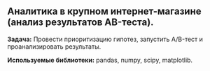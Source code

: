 ## Аналитика в крупном интернет-магазине (анализ результатов AB-теста).

**Задача:** Провести приоритизацию гипотез, запустить A/B-тест и проанализировать результаты.

**Используемые библиотеки:** pandas, numpy, scipy, matplotlib.
